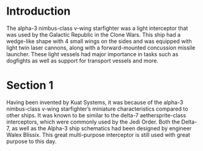 # Introduction

The alpha-3 nimbus-class v-wing starfighter was a light interceptor that was used by the Galactic Republic in the Clone Wars.
This ship had a wedge-like shape with 4 small wings on the sides and was equipped with light twin laser cannons, along with a forward-mounted concussion missile launcher.
These light vessels had major importance in tasks such as dogfights as well as support for transport vessels and more.

# Section 1

Having been invented by Kuat Systems, it was because of the alpha-3 nimbus-class v-wing starfighter’s miniature characteristics compared to other ships.
It was known to be similar to the delta-7 aethersprite-class interceptors, which were commonly used by the Jedi Order.
Both the Delta-7, as well as the Alpha-3 ship schematics had been designed by engineer Walex Blissix.
This great multi-purpose interceptor is still used with great purpose to this day.
